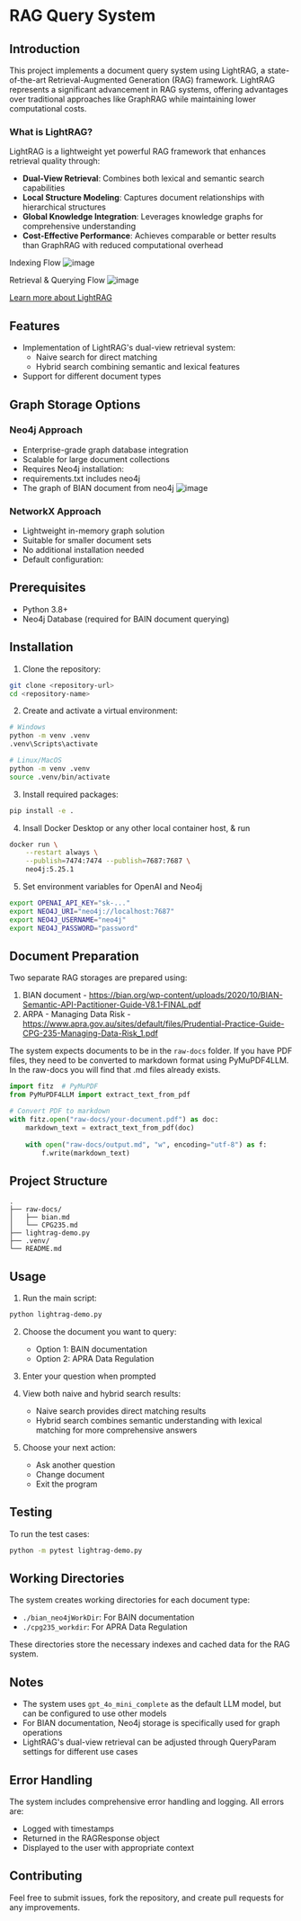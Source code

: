 # RAG Query System

## Introduction

This project implements a document query system using LightRAG, a state-of-the-art Retrieval-Augmented Generation (RAG) framework. LightRAG represents a significant advancement in RAG systems, offering advantages over traditional approaches like GraphRAG while maintaining lower computational costs.

### What is LightRAG?

LightRAG is a lightweight yet powerful RAG framework that enhances retrieval quality through:

- **Dual-View Retrieval**: Combines both lexical and semantic search capabilities
- **Local Structure Modeling**: Captures document relationships with hierarchical structures
- **Global Knowledge Integration**: Leverages knowledge graphs for comprehensive understanding
- **Cost-Effective Performance**: Achieves comparable or better results than GraphRAG with reduced computational overhead

Indexing Flow
![image](https://github.com/user-attachments/assets/df1ed771-9b10-4d91-805b-836277cfd824)

Retrieval & Querying Flow
![image](https://github.com/user-attachments/assets/41a6cdf3-8ac8-4a9e-b8ab-984545a78261)


[Learn more about LightRAG](https://github.com/HKUDS/LightRAG)

## Features

- Implementation of LightRAG's dual-view retrieval system:
  - Naive search for direct matching
  - Hybrid search combining semantic and lexical features
- Support for different document types

## Graph Storage Options

### Neo4j Approach
- Enterprise-grade graph database integration
- Scalable for large document collections
- Requires Neo4j installation:
- requirements.txt includes neo4j
- The graph of BIAN document from neo4j
![image](https://github.com/user-attachments/assets/6d3ebbe6-f222-4ce5-a442-1401e9c02218)

### NetworkX Approach
- Lightweight in-memory graph solution
- Suitable for smaller document sets
- No additional installation needed
- Default configuration:

## Prerequisites

- Python 3.8+
- Neo4j Database (required for BAIN document querying)

## Installation

1. Clone the repository:
```bash
git clone <repository-url>
cd <repository-name>
```

2. Create and activate a virtual environment:
```bash
# Windows
python -m venv .venv
.venv\Scripts\activate

# Linux/MacOS
python -m venv .venv
source .venv/bin/activate
```

3. Install required packages:
```bash
pip install -e .
```

4. Insall Docker Desktop or any other local container host, & run
```bash
docker run \
    --restart always \
    --publish=7474:7474 --publish=7687:7687 \
    neo4j:5.25.1
```

5. Set environment variables for OpenAI and Neo4j
```bash
export OPENAI_API_KEY="sk-..."
export NEO4J_URI="neo4j://localhost:7687"
export NEO4J_USERNAME="neo4j"
export NEO4J_PASSWORD="password"
```

## Document Preparation

Two separate RAG storages are prepared using:
1. BIAN document - https://bian.org/wp-content/uploads/2020/10/BIAN-Semantic-API-Pactitioner-Guide-V8.1-FINAL.pdf
2. ARPA - Managing Data Risk - https://www.apra.gov.au/sites/default/files/Prudential-Practice-Guide-CPG-235-Managing-Data-Risk_1.pdf

The system expects documents to be in the `raw-docs` folder. If you have PDF files, they need to be converted to markdown format using PyMuPDF4LLM. In the raw-docs you will find that .md files already exists.

```python
import fitz  # PyMuPDF
from PyMuPDF4LLM import extract_text_from_pdf

# Convert PDF to markdown
with fitz.open("raw-docs/your-document.pdf") as doc:
    markdown_text = extract_text_from_pdf(doc)
    
    with open("raw-docs/output.md", "w", encoding="utf-8") as f:
        f.write(markdown_text)
```

## Project Structure

```
.
├── raw-docs/
│   ├── bian.md
│   └── CPG235.md
├── lightrag-demo.py
├── .venv/
└── README.md
```

## Usage

1. Run the main script:
```bash
python lightrag-demo.py
```

2. Choose the document you want to query:
   - Option 1: BAIN documentation
   - Option 2: APRA Data Regulation

3. Enter your question when prompted

4. View both naive and hybrid search results:
   - Naive search provides direct matching results
   - Hybrid search combines semantic understanding with lexical matching for more comprehensive answers

5. Choose your next action:
   - Ask another question
   - Change document
   - Exit the program

## Testing

To run the test cases:
```bash
python -m pytest lightrag-demo.py
```

## Working Directories

The system creates working directories for each document type:
- `./bian_neo4jWorkDir`: For BAIN documentation
- `./cpg235_workdir`: For APRA Data Regulation

These directories store the necessary indexes and cached data for the RAG system.

## Notes

- The system uses `gpt_4o_mini_complete` as the default LLM model, but can be configured to use other models
- For BIAN documentation, Neo4j storage is specifically used for graph operations
- LightRAG's dual-view retrieval can be adjusted through QueryParam settings for different use cases

## Error Handling

The system includes comprehensive error handling and logging. All errors are:
- Logged with timestamps
- Returned in the RAGResponse object
- Displayed to the user with appropriate context

## Contributing

Feel free to submit issues, fork the repository, and create pull requests for any improvements.
